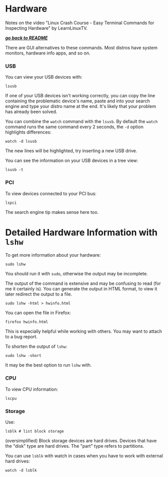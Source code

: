 # Hardware

Notes on the video "Linux Crash Course - Easy Terminal Commands for Inspecting Hardware" by LearnLinuxTV.

[***go back to README***](/README.md)  

There are GUI alternatives to these commands. Most distros have system
monitors, hardware info apps, and so on.

### USB

You can view your USB devices with:

    lsusb

If one of your USB devices isn't working correctly, you can copy the line
containing the problematic device's name, paste and into your search engine and
type your distro name at the end. It's likely that your problem has already
been solved.

You can combine the `watch` command with the `lsusb`. By default the `watch`
command runs the same command every 2 seconds, the `-d` option highlights
differences:

    watch -d lsusb

The new lines will be highlighted, try inserting a new USB drive. 

You can see the information on your USB devices in a tree view:

    lsusb -t

### PCI

To view devices connected to your PCI bus:

    lspci

The search engine tip makes sense here too.

# Detailed Hardware Information with `lshw`

To get more information about your hardware:

    sudo lshw

You should run it with `sudo`, otherwise the output may be incomplete. 

The output of the command is extensive and may be confusing to read (for me it
certainly is). You can generate the output in HTML format, to view it later
redirect the output to a file.

    sudo lshw -html > hwinfo.html    

You can open the file in Firefox:

    firefox hwinfo.html

This is especially helpful while working with others. You may want to attach to
a bug report.

To shorten the output of `lshw`:

    sudo lshw -short

It may be the best option to run `lshw` with.

### CPU

To view CPU information:

    lscpu

### Storage

Use:

    lsblk # list block storage

(oversimplified) Block storage devices are hard drives. Devices that have the
"disk" type are hard drives. The "part" type refers to partitions. 

You can use `lsblk` with watch in cases when you have to work with external
hard drives:

    watch -d lsblk
